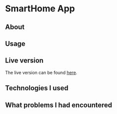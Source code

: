 # SmartHome App

## About

## Usage

## Live version

The live version can be found [here]('').

## Technologies I used

## What problems I had encountered
